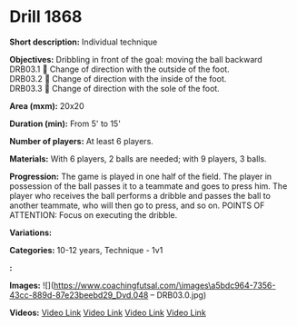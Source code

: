 # Drill 1868

**Short description:**
Individual technique

**Objectives:**
Dribbling in front of the goal: moving the ball backward  
DRB03.1  Change of direction with the outside of the foot.  
DRB03.2  Change of direction with the inside of the foot.  
DRB03.3  Change of direction with the sole of the foot.

**Area (mxm):**
20x20

**Duration (min):**
From 5' to 15'

**Number of players:**
At least 6 players.

**Materials:**
With 6 players, 2 balls are needed; with 9 players, 3 balls.

**Progression:**
The game is played in one half of the field. The player in possession of the ball passes it to a teammate and goes to press him. The player who receives the ball performs a dribble and passes the ball to another teammate, who will then go to press, and so on. POINTS OF ATTENTION: Focus on executing the dribble.

**Variations:**


**Categories:**
10-12 years, Technique - 1v1

**:**


**Images:**
![](https://www.coachingfutsal.com/\images\a5bdc964-7356-43cc-889d-87e23beebd29_Dvd.048 – DRB03.0.jpg)

**Videos:**
[Video Link](https://www.youtube.com/embed/FxeAciCMWq4)
[Video Link](https://www.youtube.com/embed/j2QHj030xc8)
[Video Link](https://www.youtube.com/embed/8MrXz8Pw05I)
[Video Link](https://www.youtube.com/embed/w4uylTRO9pc)

